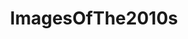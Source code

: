 ---
title: ImagesOfThe2010s
crosslinks:
- Art
- pics
- imagesofnetwork
- CandidSports
- funny
- MoviePosterPorn
- Sneakers
- formula1
- CineShots
- MapPorn
- carporn
- MilitaryPorn
- LargeImages
- mildlyinteresting
- europe
- vsharemovies
- GirlsPlayingSports
- aww
- golf
- F1Porn
---